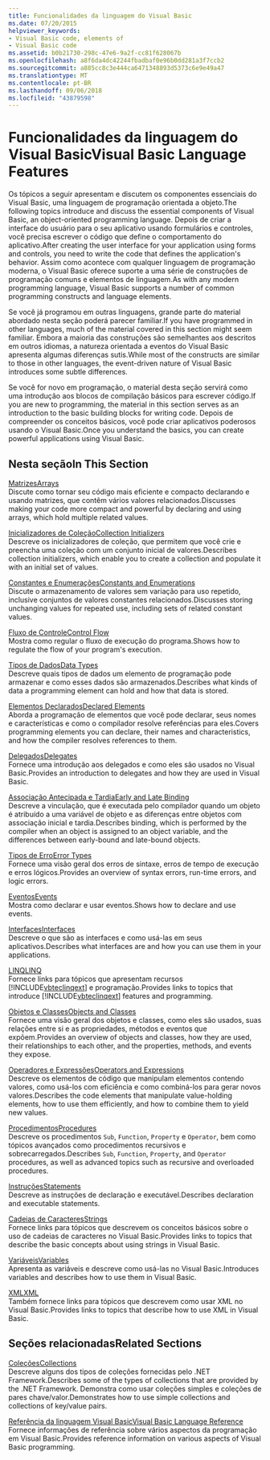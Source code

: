 ```yaml
---
title: Funcionalidades da linguagem do Visual Basic
ms.date: 07/20/2015
helpviewer_keywords:
- Visual Basic code, elements of
- Visual Basic code
ms.assetid: b0b21730-298c-47e6-9a2f-cc81f628067b
ms.openlocfilehash: a8f6da4dc42244fbadbaf0e96b0dd281a3f7ccb2
ms.sourcegitcommit: a885cc8c3e444ca6471348893d5373c6e9e49a47
ms.translationtype: MT
ms.contentlocale: pt-BR
ms.lasthandoff: 09/06/2018
ms.locfileid: "43879598"
---
```

# <a name="visual-basic-language-features"></a><span data-ttu-id="fa23d-102">Funcionalidades da linguagem do Visual Basic</span><span class="sxs-lookup"><span data-stu-id="fa23d-102">Visual Basic Language Features</span></span>
<span data-ttu-id="fa23d-103">Os tópicos a seguir apresentam e discutem os componentes essenciais do Visual Basic, uma linguagem de programação orientada a objeto.</span><span class="sxs-lookup"><span data-stu-id="fa23d-103">The following topics introduce and discuss the essential components of Visual Basic, an object-oriented programming language.</span></span> <span data-ttu-id="fa23d-104">Depois de criar a interface do usuário para o seu aplicativo usando formulários e controles, você precisa escrever o código que define o comportamento do aplicativo.</span><span class="sxs-lookup"><span data-stu-id="fa23d-104">After creating the user interface for your application using forms and controls, you need to write the code that defines the application's behavior.</span></span> <span data-ttu-id="fa23d-105">Assim como acontece com qualquer linguagem de programação moderna, o Visual Basic oferece suporte a uma série de construções de programação comuns e elementos de linguagem.</span><span class="sxs-lookup"><span data-stu-id="fa23d-105">As with any modern programming language, Visual Basic supports a number of common programming constructs and language elements.</span></span>  
  
 <span data-ttu-id="fa23d-106">Se você já programou em outras linguagens, grande parte do material abordado nesta seção poderá parecer familiar.</span><span class="sxs-lookup"><span data-stu-id="fa23d-106">If you have programmed in other languages, much of the material covered in this section might seem familiar.</span></span> <span data-ttu-id="fa23d-107">Embora a maioria das construções são semelhantes aos descritos em outros idiomas, a natureza orientada a eventos do Visual Basic apresenta algumas diferenças sutis.</span><span class="sxs-lookup"><span data-stu-id="fa23d-107">While most of the constructs are similar to those in other languages, the event-driven nature of Visual Basic introduces some subtle differences.</span></span>  
  
 <span data-ttu-id="fa23d-108">Se você for novo em programação, o material desta seção servirá como uma introdução aos blocos de compilação básicos para escrever código.</span><span class="sxs-lookup"><span data-stu-id="fa23d-108">If you are new to programming, the material in this section serves as an introduction to the basic building blocks for writing code.</span></span> <span data-ttu-id="fa23d-109">Depois de compreender os conceitos básicos, você pode criar aplicativos poderosos usando o Visual Basic.</span><span class="sxs-lookup"><span data-stu-id="fa23d-109">Once you understand the basics, you can create powerful applications using Visual Basic.</span></span>  
  
## <a name="in-this-section"></a><span data-ttu-id="fa23d-110">Nesta seção</span><span class="sxs-lookup"><span data-stu-id="fa23d-110">In This Section</span></span>  
 [<span data-ttu-id="fa23d-111">Matrizes</span><span class="sxs-lookup"><span data-stu-id="fa23d-111">Arrays</span></span>](../../../visual-basic/programming-guide/language-features/arrays/index.md)  
 <span data-ttu-id="fa23d-112">Discute como tornar seu código mais eficiente e compacto declarando e usando matrizes, que contêm vários valores relacionados.</span><span class="sxs-lookup"><span data-stu-id="fa23d-112">Discusses making your code more compact and powerful by declaring and using arrays, which hold multiple related values.</span></span>  
  
 [<span data-ttu-id="fa23d-113">Inicializadores de Coleção</span><span class="sxs-lookup"><span data-stu-id="fa23d-113">Collection Initializers</span></span>](../../../visual-basic/programming-guide/language-features/collection-initializers/index.md)  
 <span data-ttu-id="fa23d-114">Descreve os inicializadores de coleção, que permitem que você crie e preencha uma coleção com um conjunto inicial de valores.</span><span class="sxs-lookup"><span data-stu-id="fa23d-114">Describes collection initializers, which enable you to create a collection and populate it with an initial set of values.</span></span>  
  
 [<span data-ttu-id="fa23d-115">Constantes e Enumerações</span><span class="sxs-lookup"><span data-stu-id="fa23d-115">Constants and Enumerations</span></span>](../../../visual-basic/programming-guide/language-features/constants-enums/index.md)  
 <span data-ttu-id="fa23d-116">Discute o armazenamento de valores sem variação para uso repetido, inclusive conjuntos de valores constantes relacionados.</span><span class="sxs-lookup"><span data-stu-id="fa23d-116">Discusses storing unchanging values for repeated use, including sets of related constant values.</span></span>  
  
 [<span data-ttu-id="fa23d-117">Fluxo de Controle</span><span class="sxs-lookup"><span data-stu-id="fa23d-117">Control Flow</span></span>](../../../visual-basic/programming-guide/language-features/control-flow/index.md)  
 <span data-ttu-id="fa23d-118">Mostra como regular o fluxo de execução do programa.</span><span class="sxs-lookup"><span data-stu-id="fa23d-118">Shows how to regulate the flow of your program's execution.</span></span>  
  
 [<span data-ttu-id="fa23d-119">Tipos de Dados</span><span class="sxs-lookup"><span data-stu-id="fa23d-119">Data Types</span></span>](../../../visual-basic/programming-guide/language-features/data-types/index.md)  
 <span data-ttu-id="fa23d-120">Descreve quais tipos de dados um elemento de programação pode armazenar e como esses dados são armazenados.</span><span class="sxs-lookup"><span data-stu-id="fa23d-120">Describes what kinds of data a programming element can hold and how that data is stored.</span></span>  
  
 [<span data-ttu-id="fa23d-121">Elementos Declarados</span><span class="sxs-lookup"><span data-stu-id="fa23d-121">Declared Elements</span></span>](../../../visual-basic/programming-guide/language-features/declared-elements/index.md)  
 <span data-ttu-id="fa23d-122">Aborda a programação de elementos que você pode declarar, seus nomes e características e como o compilador resolve referências para eles.</span><span class="sxs-lookup"><span data-stu-id="fa23d-122">Covers programming elements you can declare, their names and characteristics, and how the compiler resolves references to them.</span></span>  
  
 [<span data-ttu-id="fa23d-123">Delegados</span><span class="sxs-lookup"><span data-stu-id="fa23d-123">Delegates</span></span>](../../../visual-basic/programming-guide/language-features/delegates/index.md)  
 <span data-ttu-id="fa23d-124">Fornece uma introdução aos delegados e como eles são usados no Visual Basic.</span><span class="sxs-lookup"><span data-stu-id="fa23d-124">Provides an introduction to delegates and how they are used in Visual Basic.</span></span>  
  
 [<span data-ttu-id="fa23d-125">Associação Antecipada e Tardia</span><span class="sxs-lookup"><span data-stu-id="fa23d-125">Early and Late Binding</span></span>](../../../visual-basic/programming-guide/language-features/early-late-binding/index.md)  
 <span data-ttu-id="fa23d-126">Descreve a vinculação, que é executada pelo compilador quando um objeto é atribuído a uma variável de objeto e as diferenças entre objetos com associação inicial e tardia.</span><span class="sxs-lookup"><span data-stu-id="fa23d-126">Describes binding, which is performed by the compiler when an object is assigned to an object variable, and the differences between early-bound and late-bound objects.</span></span>  
  
 [<span data-ttu-id="fa23d-127">Tipos de Erro</span><span class="sxs-lookup"><span data-stu-id="fa23d-127">Error Types</span></span>](../../../visual-basic/programming-guide/language-features/error-types.md)  
 <span data-ttu-id="fa23d-128">Fornece uma visão geral dos erros de sintaxe, erros de tempo de execução e erros lógicos.</span><span class="sxs-lookup"><span data-stu-id="fa23d-128">Provides an overview of syntax errors, run-time errors, and logic errors.</span></span>  
  
 [<span data-ttu-id="fa23d-129">Eventos</span><span class="sxs-lookup"><span data-stu-id="fa23d-129">Events</span></span>](../../../visual-basic/programming-guide/language-features/events/index.md)  
 <span data-ttu-id="fa23d-130">Mostra como declarar e usar eventos.</span><span class="sxs-lookup"><span data-stu-id="fa23d-130">Shows how to declare and use events.</span></span>  
  
 [<span data-ttu-id="fa23d-131">Interfaces</span><span class="sxs-lookup"><span data-stu-id="fa23d-131">Interfaces</span></span>](../../../visual-basic/programming-guide/language-features/interfaces/index.md)  
 <span data-ttu-id="fa23d-132">Descreve o que são as interfaces e como usá-las em seus aplicativos.</span><span class="sxs-lookup"><span data-stu-id="fa23d-132">Describes what interfaces are and how you can use them in your applications.</span></span>  
  
 [<span data-ttu-id="fa23d-133">LINQ</span><span class="sxs-lookup"><span data-stu-id="fa23d-133">LINQ</span></span>](../../../visual-basic/programming-guide/language-features/linq/index.md)  
 <span data-ttu-id="fa23d-134">Fornece links para tópicos que apresentam recursos [!INCLUDE[vbteclinqext](~/includes/vbteclinqext-md.md)] e programação.</span><span class="sxs-lookup"><span data-stu-id="fa23d-134">Provides links to topics that introduce [!INCLUDE[vbteclinqext](~/includes/vbteclinqext-md.md)] features and programming.</span></span>  
  
 [<span data-ttu-id="fa23d-135">Objetos e Classes</span><span class="sxs-lookup"><span data-stu-id="fa23d-135">Objects and Classes</span></span>](../../../visual-basic/programming-guide/language-features/objects-and-classes/index.md)  
 <span data-ttu-id="fa23d-136">Fornece uma visão geral dos objetos e classes, como eles são usados, suas relações entre si e as propriedades, métodos e eventos que expõem.</span><span class="sxs-lookup"><span data-stu-id="fa23d-136">Provides an overview of objects and classes, how they are used, their relationships to each other, and the properties, methods, and events they expose.</span></span>  
  
 [<span data-ttu-id="fa23d-137">Operadores e Expressões</span><span class="sxs-lookup"><span data-stu-id="fa23d-137">Operators and Expressions</span></span>](../../../visual-basic/programming-guide/language-features/operators-and-expressions/index.md)  
 <span data-ttu-id="fa23d-138">Descreve os elementos de código que manipulam elementos contendo valores, como usá-los com eficiência e como combiná-los para gerar novos valores.</span><span class="sxs-lookup"><span data-stu-id="fa23d-138">Describes the code elements that manipulate value-holding elements, how to use them efficiently, and how to combine them to yield new values.</span></span>  
  
 [<span data-ttu-id="fa23d-139">Procedimentos</span><span class="sxs-lookup"><span data-stu-id="fa23d-139">Procedures</span></span>](../../../visual-basic/programming-guide/language-features/procedures/index.md)  
 <span data-ttu-id="fa23d-140">Descreve os procedimentos `Sub`, `Function`, `Property` e `Operator`, bem como tópicos avançados como procedimentos recursivos e sobrecarregados.</span><span class="sxs-lookup"><span data-stu-id="fa23d-140">Describes `Sub`, `Function`, `Property`, and `Operator` procedures, as well as advanced topics such as recursive and overloaded procedures.</span></span>  
  
 [<span data-ttu-id="fa23d-141">Instruções</span><span class="sxs-lookup"><span data-stu-id="fa23d-141">Statements</span></span>](../../../visual-basic/programming-guide/language-features/statements.md)  
 <span data-ttu-id="fa23d-142">Descreve as instruções de declaração e executável.</span><span class="sxs-lookup"><span data-stu-id="fa23d-142">Describes declaration and executable statements.</span></span>  
  
 [<span data-ttu-id="fa23d-143">Cadeias de Caracteres</span><span class="sxs-lookup"><span data-stu-id="fa23d-143">Strings</span></span>](../../../visual-basic/programming-guide/language-features/strings/index.md)  
 <span data-ttu-id="fa23d-144">Fornece links para tópicos que descrevem os conceitos básicos sobre o uso de cadeias de caracteres no Visual Basic.</span><span class="sxs-lookup"><span data-stu-id="fa23d-144">Provides links to topics that describe the basic concepts about using strings in Visual Basic.</span></span>  
  
 [<span data-ttu-id="fa23d-145">Variáveis</span><span class="sxs-lookup"><span data-stu-id="fa23d-145">Variables</span></span>](../../../visual-basic/programming-guide/language-features/variables/index.md)  
 <span data-ttu-id="fa23d-146">Apresenta as variáveis e descreve como usá-las no Visual Basic.</span><span class="sxs-lookup"><span data-stu-id="fa23d-146">Introduces variables and describes how to use them in Visual Basic.</span></span>  
  
 [<span data-ttu-id="fa23d-147">XML</span><span class="sxs-lookup"><span data-stu-id="fa23d-147">XML</span></span>](../../../visual-basic/programming-guide/language-features/xml/index.md)  
 <span data-ttu-id="fa23d-148">Também fornece links para tópicos que descrevem como usar XML no Visual Basic.</span><span class="sxs-lookup"><span data-stu-id="fa23d-148">Provides links to topics that describe how to use XML in Visual Basic.</span></span>  
  
## <a name="related-sections"></a><span data-ttu-id="fa23d-149">Seções relacionadas</span><span class="sxs-lookup"><span data-stu-id="fa23d-149">Related Sections</span></span>  
 [<span data-ttu-id="fa23d-150">Coleções</span><span class="sxs-lookup"><span data-stu-id="fa23d-150">Collections</span></span>](https://msdn.microsoft.com/library/e76533a9-5033-4a0b-b003-9c2be60d185b)  
 <span data-ttu-id="fa23d-151">Descreve alguns dos tipos de coleções fornecidas pelo .NET Framework.</span><span class="sxs-lookup"><span data-stu-id="fa23d-151">Describes some of the types of collections that are provided by the .NET Framework.</span></span> <span data-ttu-id="fa23d-152">Demonstra como usar coleções simples e coleções de pares chave/valor.</span><span class="sxs-lookup"><span data-stu-id="fa23d-152">Demonstrates how to use simple collections and collections of key/value pairs.</span></span>  
  
 [<span data-ttu-id="fa23d-153">Referência da linguagem Visual Basic</span><span class="sxs-lookup"><span data-stu-id="fa23d-153">Visual Basic Language Reference</span></span>](../../../visual-basic/language-reference/index.md)  
 <span data-ttu-id="fa23d-154">Fornece informações de referência sobre vários aspectos da programação em Visual Basic.</span><span class="sxs-lookup"><span data-stu-id="fa23d-154">Provides reference information on various aspects of Visual Basic programming.</span></span>
